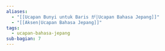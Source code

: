 ```yaml
---
aliases:
  - "[[Ucapan Bunyi untuk Baris が|Ucapan Bahasa Jepang]]"
  - "[[Aksen|Ucapan Bahasa Jepang]]"
tags:
  - ucapan-bahasa-jepang
sub-bagian: 7
---
```

